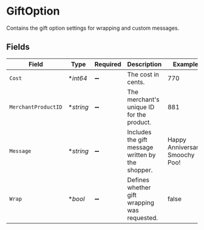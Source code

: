 # GiftOption

Contains the gift option settings for wrapping and custom messages.


## Fields

| Field                                             | Type                                              | Required                                          | Description                                       | Example                                           |
| ------------------------------------------------- | ------------------------------------------------- | ------------------------------------------------- | ------------------------------------------------- | ------------------------------------------------- |
| `Cost`                                            | **int64*                                          | :heavy_minus_sign:                                | The cost in cents.                                | 770                                               |
| `MerchantProductID`                               | **string*                                         | :heavy_minus_sign:                                | The merchant's unique ID for the product.         | 881                                               |
| `Message`                                         | **string*                                         | :heavy_minus_sign:                                | Includes the gift message written by the shopper. | Happy Anniversary, Smoochy Poo!                   |
| `Wrap`                                            | **bool*                                           | :heavy_minus_sign:                                | Defines whether gift wrapping was requested.      | false                                             |